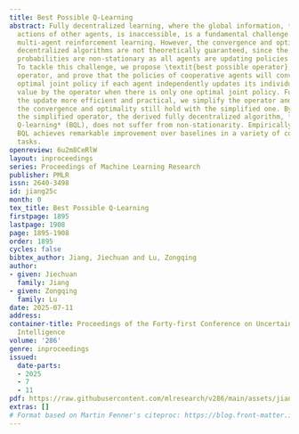 ```yaml
---
title: Best Possible Q-Learning
abstract: Fully decentralized learning, where the global information, *i.e.*, the
  actions of other agents, is inaccessible, is a fundamental challenge in cooperative
  multi-agent reinforcement learning. However, the convergence and optimality of most
  decentralized algorithms are not theoretically guaranteed, since the transition
  probabilities are non-stationary as all agents are updating policies simultaneously.
  To tackle this challenge, we propose \textit{best possible operator}, a novel decentralized
  operator, and prove that the policies of cooperative agents will converge to the
  optimal joint policy if each agent independently updates its individual state-action
  value by the operator when there is only one optimal joint policy. Further, to make
  the update more efficient and practical, we simplify the operator and prove that
  the convergence and optimality still hold with the simplified one. By instantiating
  the simplified operator, the derived fully decentralized algorithm, *best possible
  Q-learning* (BQL), does not suffer from non-stationarity. Empirically, we show that
  BQL achieves remarkable improvement over baselines in a variety of cooperative multi-agent
  tasks.
openreview: 6u2m8CeRlW
layout: inproceedings
series: Proceedings of Machine Learning Research
publisher: PMLR
issn: 2640-3498
id: jiang25c
month: 0
tex_title: Best Possible Q-Learning
firstpage: 1895
lastpage: 1908
page: 1895-1908
order: 1895
cycles: false
bibtex_author: Jiang, Jiechuan and Lu, Zongqing
author:
- given: Jiechuan
  family: Jiang
- given: Zongqing
  family: Lu
date: 2025-07-11
address:
container-title: Proceedings of the Forty-first Conference on Uncertainty in Artificial
  Intelligence
volume: '286'
genre: inproceedings
issued:
  date-parts:
  - 2025
  - 7
  - 11
pdf: https://raw.githubusercontent.com/mlresearch/v286/main/assets/jiang25c/jiang25c.pdf
extras: []
# Format based on Martin Fenner's citeproc: https://blog.front-matter.io/posts/citeproc-yaml-for-bibliographies/
---
```


